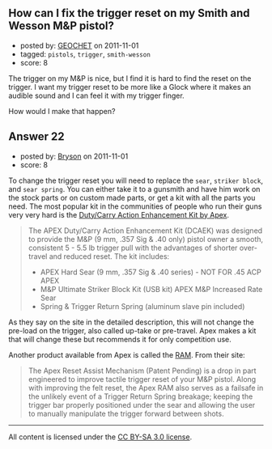 ## How can I fix the trigger reset on my Smith and Wesson M&P pistol?

- posted by: [GEOCHET](https://stackexchange.com/users/-1/22-geochet) on 2011-11-01
- tagged: `pistols`, `trigger`, `smith-wesson`
- score: 8

The trigger on my M&P is nice, but I find it is hard to find the reset on the trigger. I want my trigger reset to be more like a Glock where it makes an audible sound and I can feel it with my trigger finger.

How would I make that happen?


## Answer 22

- posted by: [Bryson](https://stackexchange.com/users/-1/32-bryson) on 2011-11-01
- score: 8

To change the trigger reset you will need to replace the `sear`, `striker block`, and `sear spring`. You can either take it to a gunsmith and have him work on the stock parts or on custom made parts, or get a kit with all the parts you need. The most popular kit in the communities of people who run their guns very very hard is the <a href="https://apextactical.com/store/product-info.php?pid35.html">Duty/Carry Action Enhancement Kit by Apex</a>.

> The APEX Duty/Carry Action Enhancement Kit (DCAEK) was designed to
> provide the M&P (9 mm, .357 Sig & .40 only) pistol owner a smooth,
> consistent 5 - 5.5 lb trigger pull with the advantages of shorter
> over-travel and reduced reset.  The kit includes:
> 
>  - APEX Hard Sear (9 mm, .357 Sig & .40 series) - NOT FOR .45 ACP APEX
>  - M&P Ultimate Striker Block Kit (USB kit) APEX M&P Increased Rate Sear
>  - Spring & Trigger Return Spring (aluminum slave pin included)

As they say on the site in the detailed description, this will not change the pre-load on the trigger, also called up-take or pre-travel. Apex makes a kit that will change these but recommends it for only competition use.

Another product available from Apex is called the <a href="https://apextactical.com/store/product-info.php?pid44.html">RAM</a>. From their site:

> The Apex Reset Assist Mechanism (Patent Pending) is a drop in part
> engineered to improve tactile trigger reset of your M&P pistol.  Along
> with improving the felt reset, the Apex RAM also serves as a failsafe
> in the unlikely event of a Trigger Return Spring breakage; keeping the
> trigger bar properly positioned under the sear and allowing the user
> to manually manipulate the trigger forward between shots.




---

All content is licensed under the [CC BY-SA 3.0 license](https://creativecommons.org/licenses/by-sa/3.0/).
